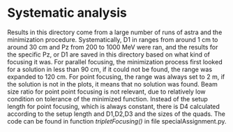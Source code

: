 # Systematic analysis

Results in this directory come from a large number of runs of astra and the minimization procedure. Systematically, D1 in ranges from around 1 cm to around 30 cm and Pz from 200 to 1000 MeV were ran, and the results for the specific Pz, or D1 are saved in this directory based on what kind of focusing it was. For parallel focusing, the minimization process first looked for a solution in less than 90 cm, if it could not be found, the range was expanded to 120 cm. For point focusing, the range was always set to 2 m, if the solution is not in the plots, it means that no solution was found. Beam size ratio for point point focusing is not relevant, due to relatively low condition on tolerance of the minimized function. Instead of the setup length for point focusing, which is always constant, there is D4 calculated according to the setup length and D1,D2,D3 and the sizes of the quads. The code can be found in function *tripletFocusing()* in file specialAssignment.py. 